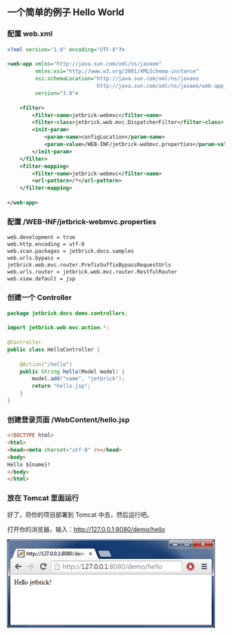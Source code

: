 一个简单的例子 Hello World
-------------------------------

### 配置 web.xml

```xml
<?xml version="1.0" encoding="UTF-8"?>

<web-app xmlns="http://java.sun.com/xml/ns/javaee"
         xmlns:xsi="http://www.w3.org/2001/XMLSchema-instance"
         xsi:schemaLocation="http://java.sun.com/xml/ns/javaee
                             http://java.sun.com/xml/ns/javaee/web-app_3_0.xsd"
         version="3.0">

    <filter>
        <filter-name>jetbrick-webmvc</filter-name>
        <filter-class>jetbrick.web.mvc.DispatcherFilter</filter-class>
        <init-param>
            <param-name>configLocation</param-name>
            <param-value>/WEB-INF/jetbrick-webmvc.properties</param-value>
        </init-param>
    </filter>
    <filter-mapping>
        <filter-name>jetbrick-webmvc</filter-name>
        <url-pattern>/*</url-pattern>
    </filter-mapping>
 
</web-app>
```


### 配置 /WEB-INF/jetbrick-webmvc.properties

```
web.development = true
web.http.encoding = utf-8
web.scan.packages = jetbrick.docs.samples
web.urls.bypass = jetbrick.web.mvc.router.PrefixSuffixBypassRequestUrls
web.urls.router = jetbrick.web.mvc.router.RestfulRouter
web.view.default = jsp
```

### 创建一个 Controller

```java
package jetbrick.docs.demo.controllers;

import jetbrick.web.mvc.action.*;

@Controller
public class HelloController {

    @Action("/hello")
    public String hello(Model model) {
        model.add("name", "jetbrick");
        return "hello.jsp";
    }
}
```


### 创建登录页面 /WebContent/hello.jsp


```html
<!DOCTYPE html>
<html>
<head><meta charset="utf-8" /></head>
<body>
Hello ${name}!
</body>
</html>
```

### 放在 Tomcat 里面运行

好了，将你的项目部署到 Tomcat 中去，然后运行吧。

打开你的浏览器，输入：http://127.0.0.1:8080/demo/hello

![运行结果截图](images/tomcat_hello_world.png)

